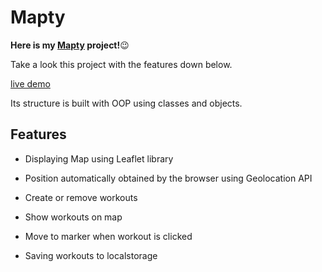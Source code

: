 # Mapty

**Here is my [Mapty](https://mapty-jin.netlify.app) project!**:wink:

Take a look this project with the features down below.

[live demo](https://yb-mapty.netlify.app/)

Its structure is built with OOP using classes and objects.

## Features

- Displaying Map using Leaflet library

- Position automatically obtained by the browser using Geolocation API

- Create or remove workouts

- Show workouts on map

- Move to marker when workout is clicked

- Saving workouts to localstorage
